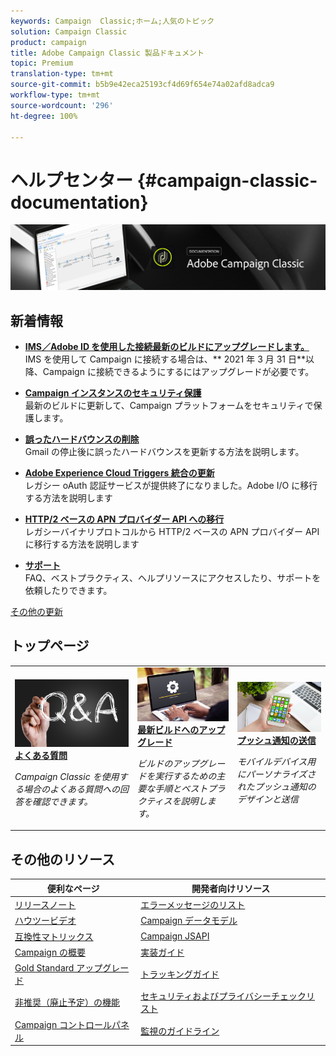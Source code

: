 ```yaml
---
keywords: Campaign  Classic;ホーム;人気のトピック
solution: Campaign Classic
product: campaign
title: Adobe Campaign Classic 製品ドキュメント
topic: Premium
translation-type: tm+mt
source-git-commit: b5b9e42eca25193cf4d69f654e74a02afd8adca9
workflow-type: tm+mt
source-wordcount: '296'
ht-degree: 100%

---
```



# ヘルプセンター {#campaign-classic-documentation}

![](platform/using/assets/do-not-localize/banner_acc_doc.jpg)

## 新着情報

* **[IMS／Adobe ID を使用した接続最新のビルドにアップグレードします。](integrations/using/about-adobe-id.md)**<br/>IMS を使用して Campaign に接続する場合は、** 2021 年 3 月 31 日&#x200B;**以降、Campaign に接続できるようにするにはアップグレードが必要です。

* **[Campaign インスタンスのセキュリティ保護](https://helpx.adobe.com/jp/campaign/kb/gold-standard-upgrade.html)**<br/> 最新のビルドに更新して、Campaign プラットフォームをセキュリティで保護します。

* **[誤ったハードバウンスの削除](https://helpx.adobe.com/jp/campaign/kb/update-bounce-qualification.html)**<br/> Gmail の停止後に誤ったハードバウンスを更新する方法を説明します。

* **[Adobe Experience Cloud Triggers 統合の更新](integrations/using/configuring-adobe-io.md)**<br/> レガシー oAuth 認証サービスが提供終了になりました。Adobe I/O に移行する方法を説明します

* **[HTTP/2 ベースの APN プロバイダー API への移行](https://helpx.adobe.com/jp/campaign/kb/migrate-to-apns-http2.html)**<br/>&#x200B;レガシーバイナリプロトコルから HTTP/2 ベースの APN プロバイダー API に移行する方法を説明します

* **[サポート](https://helpx.adobe.com/jp/campaign/kb/ac-support.html)**<br/> FAQ、ベストプラクティス、ヘルプリソースにアクセスしたり、サポートを依頼したりできます。

[その他の更新](/help/rn/using/documentation-updates.md)

## トップページ

<table>
<tr>
  <td>
    <a href="platform/using/common-questions.md">
      <img alt="よくある質問" src="platform/using/assets/FAQ.png"/>
    </a>
    <div>
      <a href="platform/using/common-questions.md">
    <strong>よくある質問</strong>
    </a>
    </div>
    <p>
    <em>Campaign Classic を使用する場合のよくある質問への回答を確認できます。</em>
    <p>
  </td>
   <td>
    <a href="production/using/build-upgrade.md">
      <img alt="ビルドのアップグレード" src="platform/using/assets/upgrade.png" />
    </a>
    <div>
      <a href="production/using/build-upgrade.md">
    <strong>最新ビルドへのアップグレード</strong>
    </a>
    </div>
    <p>
    <em>ビルドのアップグレードを実行するための主要な手順とベストプラクティスを説明します。</em>
    <p>
  </td>
  <td>
    <a href="delivery/using/creating-notifications.md">
       <img alt="プッシュ通知" src="platform/using/assets/push.png" />
    </a>
    <div>
       <a href="delivery/using/creating-notifications.md">
    <strong>プッシュ通知の送信</strong>
    </a>
    </div>
    <p>
    <em>モバイルデバイス用にパーソナライズされたプッシュ通知のデザインと送信</em>
    <p>
  </td>
</tr>
</table>

## その他のリソース

| 便利なページ | 開発者向けリソース |
|---|---|
| [リリースノート](/help/rn/using/latest-release.md) | [エラーメッセージのリスト](https://docs.adobe.com/content/help/jp/campaign-classic/technicalresources/error_messages/error_codes.html) |
| [ハウツービデオ](https://experienceleague.adobe.com/docs/campaign-classic-learn/tutorials/overview.html?lang=ja) | [Campaign データモデル](configuration/using/about-data-model.md) |
| [互換性マトリックス](rn/using/compatibility-matrix.md) | [Campaign JSAPI](https://docs.adobe.com/content/help/en/campaign-classic/technicalresources/api/p-1.html) |
| [Campaign の概要](platform/using/about-adobe-campaign-classic.md) | [実装ガイド](https://helpx.adobe.com/jp/campaign/kb/acc-implementation.html) |
| [Gold Standard アップグレード](https://helpx.adobe.com/jp/campaign/kb/gold-standard.html) | [トラッキングガイド](https://helpx.adobe.com/jp/campaign/kb/acc-tracking.html) |
| [非推奨（廃止予定）の機能 ](rn/using/deprecated-features.md) | [セキュリティおよびプライバシーチェックリスト](https://helpx.adobe.com/jp/campaign/kb/acc-security.html) |
| [Campaign コントロールパネル](https://experienceleague.adobe.com/docs/control-panel/using/control-panel-home.html?lang=ja) | [監視のガイドライン](production/using/monitoring-guidelines.md) |
